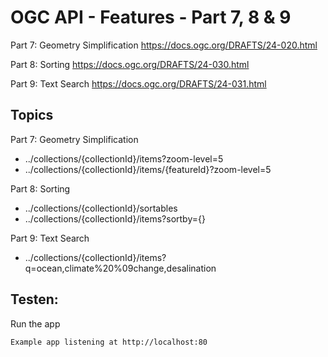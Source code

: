 # OGC API - Features - Part 7, 8 & 9

Part 7: Geometry Simplification
https://docs.ogc.org/DRAFTS/24-020.html

Part 8: Sorting
https://docs.ogc.org/DRAFTS/24-030.html

Part 9: Text Search
https://docs.ogc.org/DRAFTS/24-031.html


## Topics

Part 7: Geometry Simplification
- ../collections/{collectionId}/items?zoom-level=5
- ../collections/{collectionId}/items/{featureId}?zoom-level=5

Part 8: Sorting
- ../collections/{collectionId}/sortables
- ../collections/{collectionId}/items?sortby={}

Part 9: Text Search
- ../collections/{collectionId}/items?q=ocean,climate%20%09change,desalination

## Testen:
Run the app

`Example app listening at http://localhost:80`

